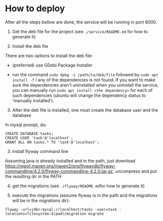 How to deploy
=============

After all the steps bellow are done, the service will be running in port 8000.

1. Get the deb file for the project (see `./service/README.md` for how to
generate it)

2. Install the deb file

There are two options to install the deb file:

 - (preferred) use GDebi Package Installer

 - run the command `sudo dpkg -i /path/to/deb/file` followed by
`sudo apt install -f` I any of the dependencies is not found. If you want to
make sure the dependencies aren't uninstalled when you uninstall the service,
you can manually run `sudo apt install <the dependency>` for each of such
dependencies (ubuntu will change the dependency status to 'manually
installed').

3. After the deb file is installed, one must create the database user and the
database

In mysql prompt, do:

```
CREATE DATABASE tasks;
CREATE USER 'task'@'localhost';
GRANT ALL ON tasks.* TO 'task'@'localhost';
```

3. install flyway command line

Assuming java is already installed and in the path, just download
https://repo1.maven.org/maven2/org/flywaydb/flyway-commandline/4.2.0/flyway-commandline-4.2.0.tar.gz, 
uncompress and put the resulting dir in the PATH

4. get the migrations (see `./flyway/README.md`for how to generate it)

5. execute the migrations (assume flyway is in the path and the
migrations will be in the _migrations_ dir):

`flyway -url=jdbc:mysql://localhost/tasks -user=task -locations=filesystem:$(pwd)/migration migrate`
